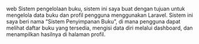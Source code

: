 web Sistem pengelolaan buku, sistem ini saya buat dengan tujuan untuk mengelola data buku dan profil pengguna menggunakan Laravel.
Sistem ini saya beri nama “Sistem Penyimpanan Buku”, di mana pengguna dapat melihat daftar buku yang tersedia, mengisi data diri melalui dashboard, dan menampilkan hasilnya di halaman profil.
